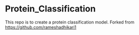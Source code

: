 # Protein_Classification
This repo is to create a protein classification model.
Forked from https://github.com/rameshadhikari1
